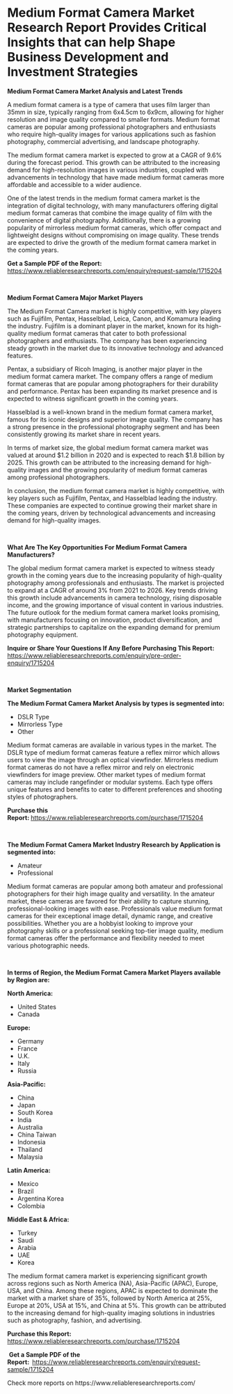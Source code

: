 <p><h1>Medium Format Camera Market Research Report Provides Critical Insights that can help Shape Business Development and Investment Strategies</h1></p><p><strong>Medium Format Camera Market Analysis and Latest Trends</strong></p>
<p><p>A medium format camera is a type of camera that uses film larger than 35mm in size, typically ranging from 6x4.5cm to 6x9cm, allowing for higher resolution and image quality compared to smaller formats. Medium format cameras are popular among professional photographers and enthusiasts who require high-quality images for various applications such as fashion photography, commercial advertising, and landscape photography.</p><p>The medium format camera market is expected to grow at a CAGR of 9.6% during the forecast period. This growth can be attributed to the increasing demand for high-resolution images in various industries, coupled with advancements in technology that have made medium format cameras more affordable and accessible to a wider audience. </p><p>One of the latest trends in the medium format camera market is the integration of digital technology, with many manufacturers offering digital medium format cameras that combine the image quality of film with the convenience of digital photography. Additionally, there is a growing popularity of mirrorless medium format cameras, which offer compact and lightweight designs without compromising on image quality. These trends are expected to drive the growth of the medium format camera market in the coming years.</p></p>
<p><strong>Get a Sample PDF of the Report:&nbsp;</strong> <a href="https://www.reliableresearchreports.com/enquiry/request-sample/1715204">https://www.reliableresearchreports.com/enquiry/request-sample/1715204</a></p>
<p>&nbsp;</p>
<p><strong>Medium Format Camera Major Market Players</strong></p>
<p><p>The Medium Format Camera market is highly competitive, with key players such as Fujifilm, Pentax, Hasselblad, Leica, Canon, and Komamura leading the industry. Fujifilm is a dominant player in the market, known for its high-quality medium format cameras that cater to both professional photographers and enthusiasts. The company has been experiencing steady growth in the market due to its innovative technology and advanced features.</p><p>Pentax, a subsidiary of Ricoh Imaging, is another major player in the medium format camera market. The company offers a range of medium format cameras that are popular among photographers for their durability and performance. Pentax has been expanding its market presence and is expected to witness significant growth in the coming years.</p><p>Hasselblad is a well-known brand in the medium format camera market, famous for its iconic designs and superior image quality. The company has a strong presence in the professional photography segment and has been consistently growing its market share in recent years.</p><p>In terms of market size, the global medium format camera market was valued at around $1.2 billion in 2020 and is expected to reach $1.8 billion by 2025. This growth can be attributed to the increasing demand for high-quality images and the growing popularity of medium format cameras among professional photographers.</p><p>In conclusion, the medium format camera market is highly competitive, with key players such as Fujifilm, Pentax, and Hasselblad leading the industry. These companies are expected to continue growing their market share in the coming years, driven by technological advancements and increasing demand for high-quality images.</p></p>
<p>&nbsp;</p>
<p><strong>What Are The Key Opportunities For Medium Format Camera Manufacturers?</strong></p>
<p><p>The global medium format camera market is expected to witness steady growth in the coming years due to the increasing popularity of high-quality photography among professionals and enthusiasts. The market is projected to expand at a CAGR of around 3% from 2021 to 2026. Key trends driving this growth include advancements in camera technology, rising disposable income, and the growing importance of visual content in various industries. The future outlook for the medium format camera market looks promising, with manufacturers focusing on innovation, product diversification, and strategic partnerships to capitalize on the expanding demand for premium photography equipment.</p></p>
<p><strong>Inquire or Share Your Questions If Any Before Purchasing This Report:</strong> <a href="https://www.reliableresearchreports.com/enquiry/pre-order-enquiry/1715204">https://www.reliableresearchreports.com/enquiry/pre-order-enquiry/1715204</a></p>
<p>&nbsp;</p>
<p><strong>Market Segmentation</strong></p>
<p><strong>The Medium Format Camera Market Analysis by types is segmented into:</strong></p>
<p><ul><li>DSLR Type</li><li>Mirrorless Type</li><li>Other</li></ul></p>
<p><p>Medium format cameras are available in various types in the market. The DSLR type of medium format cameras feature a reflex mirror which allows users to view the image through an optical viewfinder. Mirrorless medium format cameras do not have a reflex mirror and rely on electronic viewfinders for image preview. Other market types of medium format cameras may include rangefinder or modular systems. Each type offers unique features and benefits to cater to different preferences and shooting styles of photographers.</p></p>
<p><strong>Purchase this Report:&nbsp;</strong><a href="https://www.reliableresearchreports.com/purchase/1715204">https://www.reliableresearchreports.com/purchase/1715204</a></p>
<p>&nbsp;</p>
<p><strong>The Medium Format Camera Market Industry Research by Application is segmented into:</strong></p>
<p><ul><li>Amateur</li><li>Professional</li></ul></p>
<p><p>Medium format cameras are popular among both amateur and professional photographers for their high image quality and versatility. In the amateur market, these cameras are favored for their ability to capture stunning, professional-looking images with ease. Professionals value medium format cameras for their exceptional image detail, dynamic range, and creative possibilities. Whether you are a hobbyist looking to improve your photography skills or a professional seeking top-tier image quality, medium format cameras offer the performance and flexibility needed to meet various photographic needs.</p></p>
<p>&nbsp;</p>
<p><strong>In terms of Region, the Medium Format Camera Market Players available by Region are:</strong></p>
<p>
    <p> <strong> North America: </strong>
        <ul>
            <li>United States</li>
            <li>Canada</li>
        </ul>
        </p> 
    <p> <strong> Europe: </strong>
        <ul>
            <li>Germany</li>
            <li>France</li>
            <li>U.K.</li>
            <li>Italy</li>
            <li>Russia</li>
        </ul>
        </p> 
    <p> <strong> Asia-Pacific: </strong>
        <ul>
            <li>China</li>
            <li>Japan</li>
            <li>South Korea</li>
            <li>India</li>
            <li>Australia</li>
            <li>China Taiwan</li>
            <li>Indonesia</li>
            <li>Thailand</li>
            <li>Malaysia</li>
        </ul>
        </p> 
    <p> <strong> Latin America: </strong>
        <ul>
            <li>Mexico</li>
            <li>Brazil</li>
            <li>Argentina Korea</li>
            <li>Colombia</li>
        </ul>
        </p> 
    <p> <strong> Middle East & Africa: </strong>
        <ul>
            <li>Turkey</li>
            <li>Saudi</li>
            <li>Arabia</li>
            <li>UAE</li>
            <li>Korea</li>
        </ul>
    </p>
    </p>
<p><p>The medium format camera market is experiencing significant growth across regions such as North America (NA), Asia-Pacific (APAC), Europe, USA, and China. Among these regions, APAC is expected to dominate the market with a market share of 35%, followed by North America at 25%, Europe at 20%, USA at 15%, and China at 5%. This growth can be attributed to the increasing demand for high-quality imaging solutions in industries such as photography, fashion, and advertising.</p></p>
<p><strong>Purchase this Report: </strong><a href="https://www.reliableresearchreports.com/purchase/1715204">https://www.reliableresearchreports.com/purchase/1715204</a></p>
<p>&nbsp;<strong>Get a Sample PDF of the Report:&nbsp;&nbsp;</strong><a href="https://www.reliableresearchreports.com/enquiry/request-sample/1715204">https://www.reliableresearchreports.com/enquiry/request-sample/1715204</a></p>
<p><strong></strong></p>
<p>Check more reports on https://www.reliableresearchreports.com/</p>